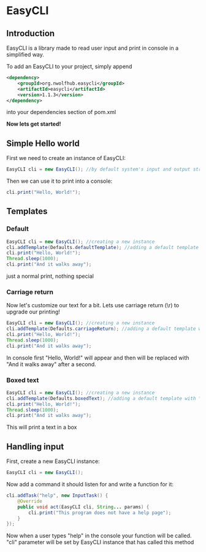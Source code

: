 # EasyCLI

## Introduction

EasyCLI is a library made to read user input and print in console in a simplified way.

To add an EasyCLI to your project, simply append

```xml
<dependency>
    <groupId>org.nwolfhub.easycli</groupId>
    <artifactId>easycli</artifactId>
    <version>1.1.3</version>
</dependency>
```

into your dependencies section of pom.xml

**Now lets get started!**

## Simple Hello world

First we need to create an instance of EasyCLI:

```java
EasyCLI cli = new EasyCLI(); //by default system's input and output stream will be used
```

Then we can use it to print into a console:

```java
cli.print("Hello, World!");
```

## Templates

### Default

```java
EasyCLI cli = new EasyCLI(); //creating a new instance
cli.addTemplate(Defaults.defaultTemplate); //adding a default template with \r at the end
cli.print("Hello, World!");
Thread.sleep(1000);
cli.print("And it walks away");
```

just a normal print, nothing special

### Carriage return

Now let's customize our text for a bit. Lets use carriage return (\r) to upgrade our printing!

```java
EasyCLI cli = new EasyCLI(); //creating a new instance
cli.addTemplate(Defaults.carriageReturn); //adding a default template with \r at the end
cli.print("Hello, World!");
Thread.sleep(1000);
cli.print("And it walks away");
```

In console first "Hello, World!" will appear and then will be replaced with "And it walks away" after a second.

### Boxed text

```java
EasyCLI cli = new EasyCLI(); //creating a new instance
cli.addTemplate(Defaults.boxedText); //adding a default template with \r at the end
cli.print("Hello, World!");
Thread.sleep(1000);
cli.print("And it walks away");
```

This will print a text in a box

## Handling input

First, create a new EasyCLI instance:

```java
EasyCLI cli = new EasyCLI();
```

Now add a command it should listen for and write a function for it:

```java
cli.addTask("help", new InputTask() {
    @Override
    public void act(EasyCLI cli, String... params) {
        cli.print("This program does not have a help page");
    }
});
```

Now when a user types "help" in the console your function will be called. "cli" parameter will be set by EasyCLI instance that has called this method
